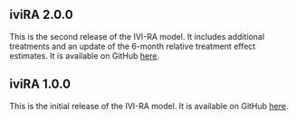 ## iviRA 2.0.0
This is the second release of the IVI-RA model. It includes additional treatments and an update of the 6-month relative treatment effect estimates. It is available on GitHub [here](https://github.com/InnovationValueInitiative/IVI-RA/releases/tag/v2.0).

## iviRA 1.0.0
This is the initial release of the IVI-RA model. It is available on GitHub [here](https://github.com/InnovationValueInitiative/IVI-RA/releases/tag/v1.0).
